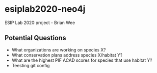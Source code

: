 # esiplab2020-neo4j
ESIP Lab 2020 project - Brian Wee 


## Potential Questions
* What organizations are working on species X?
* What conservation plans address species X/habitat Y?
* What are the highest PIF ACAD scores for species that use habitat Y?
* Teesting git config
